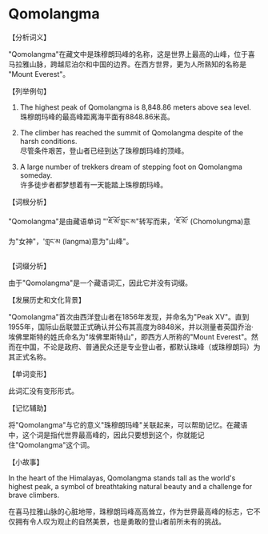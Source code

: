 # Qomolangma

【分析词义】

  

"Qomolangma"在藏文中是珠穆朗玛峰的名称，这是世界上最高的山峰，位于喜马拉雅山脉，跨越尼泊尔和中国的边界。在西方世界，更为人所熟知的名称是 "Mount Everest"。

  

【列举例句】

  

1.  The highest peak of Qomolangma is 8,848.86 meters above sea level.  
    珠穆朗玛峰的最高峰距离海平面有8848.86米高。
    
      
    
2.  The climber has reached the summit of Qomolangma despite of the harsh conditions.  
    尽管条件艰苦，登山者已经到达了珠穆朗玛峰的顶峰。
    
      
    
3.  A large number of trekkers dream of stepping foot on Qomolangma someday.  
    许多徒步者都梦想着有一天能踏上珠穆朗玛峰。
    
      
    

  

【词根分析】

  

"Qomolangma"是由藏语单词 "'ཇོ་མོ་གླང་མ"转写而来，'ཇོ་མོ་ (Chomolungma)意为"女神"，'གླང་མ (langma)意为"山峰"。

  

【词缀分析】

  

由于"Qomolangma"是一个藏语词汇，因此它并没有词缀。

  

【发展历史和文化背景】

  

"Qomolangma"首次由西洋登山者在1856年发现，并命名为"Peak XV"。直到1955年，国际山岳联盟正式确认并公布其高度为8848米，并以测量者英国乔治·埃佛里斯特的姓氏命名为"埃佛里斯特山"，即西方人所称的"Mount Everest"。然而在中国，不论是政府、普通民众还是专业登山者，都默认珠峰（或珠穆朗玛）为其正式名称。

  

【单词变形】

  

此词汇没有变形形式。

  

【记忆辅助】

  

将"Qomolangma"与它的意义"珠穆朗玛峰"关联起来，可以帮助记忆。在藏语中，这个词是指代世界最高峰的，因此只要想到这个，你就能记住"Qomolangma"这个词。

  

【小故事】

  

In the heart of the Himalayas, Qomolangma stands tall as the world's highest peak, a symbol of breathtaking natural beauty and a challenge for brave climbers.

  

在喜马拉雅山脉的心脏地带，珠穆朗玛峰高高耸立，作为世界最高峰的标志，它不仅拥有令人叹为观止的自然美景，也是勇敢的登山者前所未有的挑战。

